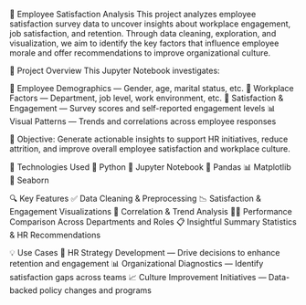 👥 Employee Satisfaction Analysis
This project analyzes employee satisfaction survey data to uncover insights about workplace engagement, job satisfaction, and retention.
Through data cleaning, exploration, and visualization, we aim to identify the key factors that influence employee morale and offer recommendations to improve organizational culture.

🧐 Project Overview
This Jupyter Notebook investigates:

📌 Employee Demographics — Gender, age, marital status, etc.
🏢 Workplace Factors — Department, job level, work environment, etc.
💬 Satisfaction & Engagement — Survey scores and self-reported engagement levels
📊 Visual Patterns — Trends and correlations across employee responses

🎯 Objective:
Generate actionable insights to support HR initiatives, reduce attrition, and improve overall employee satisfaction and workplace culture.

🧰 Technologies Used
🐍 Python
📓 Jupyter Notebook
🧮 Pandas
📊 Matplotlib
🌈 Seaborn

🔍 Key Features
✅ Data Cleaning & Preprocessing
📉 Satisfaction & Engagement Visualizations
📌 Correlation & Trend Analysis
👨‍💼 Performance Comparison Across Departments and Roles
📋 Insightful Summary Statistics & HR Recommendations

💡 Use Cases
🏢 HR Strategy Development — Drive decisions to enhance retention and engagement
📊 Organizational Diagnostics — Identify satisfaction gaps across teams
📈 Culture Improvement Initiatives — Data-backed policy changes and programs
